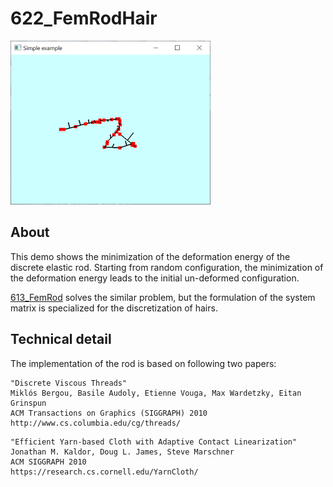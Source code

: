 # 622_FemRodHair
![](../../docs/imgs/glfwold_613_FemRod.png)



## About
This demo shows the minimization of the deformation energy of the discrete elastic rod. 
Starting from random configuration, 
the minimization of the deformation energy leads to the initial un-deformed configuration.

[613_FemRod](../613_FemRod/readme.md) solves the similar problem, 
but the formulation of the system matrix is specialized for the discretization of hairs.



## Technical detail
The implementation of the rod is based on following two papers:

```    
"Discrete Viscous Threads" 
Miklós Bergou, Basile Audoly, Etienne Vouga, Max Wardetzky, Eitan Grinspun
ACM Transactions on Graphics (SIGGRAPH) 2010
http://www.cs.columbia.edu/cg/threads/
```
   
```   
"Efficient Yarn-based Cloth with Adaptive Contact Linearization"
Jonathan M. Kaldor, Doug L. James, Steve Marschner
ACM SIGGRAPH 2010
https://research.cs.cornell.edu/YarnCloth/   
```
 
